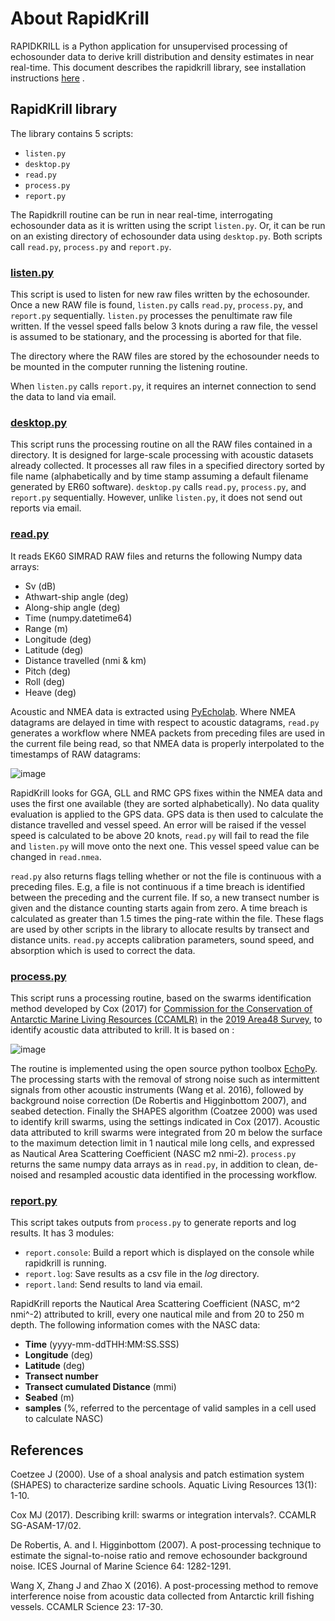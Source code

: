 # About RapidKrill

RAPIDKRILL is a Python application for unsupervised processing of echosounder data to derive krill distribution and density estimates in near real-time. This document describes the rapidkrill library, see installation instructions [here](installation.md) .

## RapidKrill library
The library contains 5 scripts:

* `listen.py`
* `desktop.py`
* `read.py`
* `process.py`
* `report.py`

The Rapidkrill routine can be run in near real-time, interrogating echosounder data as it is written using the script `listen.py`. Or, it can be run on an existing directory of echosounder data using `desktop.py`. Both scripts call `read.py`, `process.py` and `report.py`.

### [listen.py](https://github.com/bas-acoustics/rapidkrill/blob/master/rapidkrill/listen.py)
This script is used to listen for new raw files written by the echosounder. Once a new RAW file is found, `listen.py` calls `read.py`, `process.py`, and `report.py` sequentially. `listen.py` processes the penultimate raw file written. If the vessel speed falls below 3 knots during a raw file, the vessel is assumed to be stationary, and the processing is aborted for that file. 

The directory where the RAW files are stored by the echosounder needs to be mounted in the computer running the listening routine. 

When `listen.py` calls `report.py`, it requires an internet connection to send the data to land via email.

### [desktop.py](https://github.com/bas-acoustics/rapidkrill/blob/master/rapidkrill/desktop.py)
This script runs the processing routine on all the RAW files contained in a directory. It is designed for large-scale processing with acoustic datasets already collected. It processes all raw files in a specified directory sorted by file name (alphabetically and by time stamp assuming a default filename generated by ER60 software). `desktop.py` calls `read.py`, `process.py`, and `report.py` sequentially. However, unlike `listen.py`, it does not send out reports via email.

### [read.py](https://github.com/bas-acoustics/rapidkrill/blob/master/rapidkrill/read.py)
It reads EK60 SIMRAD RAW files and returns the following Numpy data arrays:
* Sv (dB)
* Athwart-ship angle (deg)
* Along-ship angle (deg)
* Time (numpy.datetime64)
* Range (m)
* Longitude (deg)
* Latitude (deg)
* Distance travelled (nmi & km)
* Pitch (deg)
* Roll (deg)
* Heave (deg)  

Acoustic and NMEA data is extracted using [PyEcholab](https://github.com/CI-CMG/pyEcholab). Where NMEA datagrams are delayed in time with respect to acoustic datagrams, `read.py` generates a workflow where NMEA packets from preceding files are used in the current file being read, so that NMEA data is properly interpolated to the timestamps of RAW datagrams:

![image](/docs/nmea_interpolation.png)

RapidKrill looks for GGA, GLL and RMC GPS fixes within the NMEA data and uses the first one available (they are sorted alphabetically). No data quality evaluation is applied to the GPS data. GPS data is then used to calculate the distance travelled and vessel speed. An error will be raised if the vessel speed is calculated to be above 20 knots, `read.py` will fail to read the file and `listen.py` will move onto the next one. This vessel speed value can be changed in `read.nmea`.  

`read.py` also returns flags telling whether or not the file is continuous with a preceding files. E.g, a file is not continuous if a time breach is identified between the preceding and the current file. If so, a new transect number is given and the distance counting starts again from zero. A time breach is calculated as greater than 1.5 times the ping-rate within the file.
These flags are used by other scripts in the library to allocate results by transect and distance units. `read.py` accepts calibration parameters, sound speed, and absorption which is used to correct the data. 


### [process.py](https://github.com/bas-acoustics/rapidkrill/blob/master/rapidkrill/process.py)
This script runs a processing routine, based on the swarms identification method developed by Cox (2017) for [Commission for the Conservation of Antarctic Marine Living Resources (CCAMLR)](https://www.ccamlr.org) in the [2019 Area48 Survey](https://github.com/ccamlr/2019Area48Survey/tree/master/acoustic_data), to identify acoustic data attributed to krill. It is based on  : 

![image](/docs/process.png)

The routine is implemented using the open source python toolbox [EchoPy](https://github.com/bas-acoustics/echopy). The processing starts with the removal of strong noise such as intermittent signals from other acoustic instruments (Wang et al. 2016), followed by background noise correction (De Robertis and Higginbottom 2007), and seabed detection. Finally the SHAPES algorithm (Coatzee 2000) was used to identify krill swarms, using the settings indicated in Cox (2017). Acoustic data attributed to krill swarms were integrated from 20 m below the surface to the maximum detection limit in 1 nautical mile long cells, and expressed as Nautical Area Scattering Coefficient (NASC m2 nmi-2). `process.py` returns the same numpy data arrays as in `read.py`, in addition to clean, de-noised and resampled acoustic data identified in the processing workflow.   

### [report.py](https://github.com/bas-acoustics/rapidkrill/blob/master/rapidkrill/report.py)
This script takes outputs from `process.py` to generate reports and log results. It has 3 modules:

* `report.console`: Build a report which is displayed on the console while rapidkrill is running.
* `report.log`: Save results as a csv file in the *log* directory.
* `report.land`: Send results to land via email.

RapidKrill reports the Nautical Area Scattering Coefficient (NASC, m^2 nmi^-2) attributed to krill, every one nautical mile and from 20 to 250 m depth. The following information comes with the NASC data:
* **Time** (yyyy-mm-ddTHH:MM:SS.SSS)
* **Longitude** (deg)
* **Latitude** (deg)
* **Transect number**
* **Transect cumulated Distance** (mmi) 
* **Seabed** (m)
* **samples** (%, referred to the percentage of valid samples in a cell used to calculate NASC)

## References
Coetzee J (2000). Use of a shoal analysis and patch estimation system (SHAPES) to characterize sardine schools. Aquatic Living Resources 13(1): 1-10.

Cox MJ (2017). Describing krill: swarms or integration intervals?. CCAMLR SG-ASAM-17/02.

De Robertis, A. and I. Higginbottom (2007). A post-processing technique to estimate the signal-to-noise ratio and remove echosounder background noise. ICES Journal of Marine Science 64: 1282-1291.

Wang X, Zhang J and Zhao X (2016). A post-processing method to remove interference noise from acoustic data collected from Antarctic krill fishing vessels. CCAMLR Science 23: 17-30.


